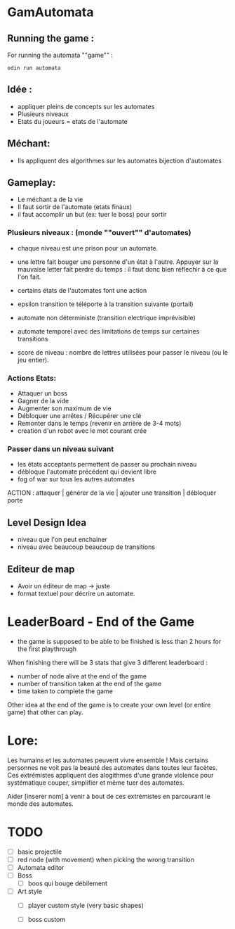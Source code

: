 # GamAutomata

## Running the game :
For running the automata ""game"" :
```
odin run automata
```

## Idée :
- appliquer pleins de concepts sur les automates
- Plusieurs niveaux
- Etats du joueurs = etats de l'automate

## Méchant:
- Ils appliquent des algorithmes sur les automates
bijection d'automates

## Gameplay:

- Le méchant a de la vie
- Il faut sortir de l'automate (etats finaux)
- il faut accomplir un but (ex: tuer le boss) pour sortir
### Plusieurs niveaux : (monde ""ouvert"" d'automates)
- chaque niveau est une prison pour un automate.
- une lettre fait bouger une personne d'un état à l'autre.
Appuyer sur la mauvaise letter fait perdre du temps : il faut donc bien réflechir
à ce que l'on fait.
- certains états de l'automates font une action
- epsilon transition te téléporte à la transition suivante (portail)
- automate non déterministe (transition electrique imprévisible)
- automate temporel avec des limitations de temps sur certaines transitions

- score de niveau : nombre de lettres utilisées pour passer le niveau (ou le jeu
  entier).

### Actions Etats:
- Attaquer un boss
- Gagner de la vide
- Augmenter son maximum de vie
- Débloquer une arrêtes / Récupérer une clé
- Remonter dans le temps (revenir en arrière de 3-4 mots)
- creation d'un robot avec le mot courant crée

### Passer dans un niveau suivant
- les états acceptants permettent de passer au prochain niveau
- débloque l'automate précédent qui devient libre
- fog of war sur tous les autres automates

ACTION : attaquer | générer de la vie | ajouter une transition | débloquer porte


## Level Design Idea
- niveau que l'on peut enchainer
- niveau avec beaucoup beaucoup de transitions

## Editeur de map
- Avoir un éditeur de map -> juste
- format textuel pour décrire un automate.

# LeaderBoard - End of the Game
- the game is supposed to be able to be finished is less than 2 hours for the
first playthrough

When finishing there will be 3 stats that give 3 different leaderboard :
- number of node alive at the end of the game
- number of transition taken at the end of the game
- time taken to complete the game

Other idea at the end of the game is to create your own level (or entire game)
that other can play.

# Lore:
Les humains et les automates peuvent vivre ensemble !
Mais certains personnes ne voit pas la beauté des automates dans toutes leur
facètes. Ces extrémistes appliquent des alogithmes d'une grande violence pour
systématique couper, simplifier et même tuer des automates.

Aider [inserer nom] à venir à bout de ces extrémistes en parcourant le monde des
automates.

# TODO

- [ ] basic projectile
- [ ] red node (with movement) when picking the wrong transition
- [ ] Automata editor
- [ ] Boss
  - [ ] boos qui bouge débilement

- [ ] Art style
  - [ ] player custom style (very basic shapes)
  - [ ] boss custom

